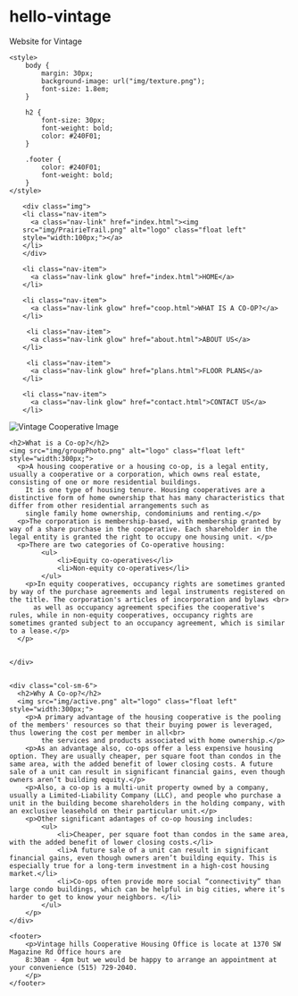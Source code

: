 # hello-vintage
Website for Vintage

<!DOCTYPE html>
<html lang="en">

<head>
  <title>Vintage Cooperative of Prairie Trail</title>
  <meta charset="utf-8">
  <meta name="viewport" content="width=device-width, initial-scale=1">
  <link rel="stylesheet" href="https://maxcdn.bootstrapcdn.com/bootstrap/4.5.2/css/bootstrap.min.css">
  <script src="https://ajax.googleapis.com/ajax/libs/jquery/3.5.1/jquery.min.js"></script>
  <script src="https://cdnjs.cloudflare.com/ajax/libs/popper.js/1.16.0/umd/popper.min.js"></script>
  <script src="https://maxcdn.bootstrapcdn.com/bootstrap/4.5.2/js/bootstrap.min.js"></script>
  <!-- Latest compiled and minified CSS -->
<link rel="stylesheet" href="https://stackpath.bootstrapcdn.com/bootstrap/3.4.1/css/bootstrap.min.css" integrity="sha384-HSMxcRTRxnN+Bdg0JdbxYKrThecOKuH5zCYotlSAcp1+c8xmyTe9GYg1l9a69psu" crossorigin="anonymous">

<!-- Optional theme -->
<link rel="stylesheet" href="https://stackpath.bootstrapcdn.com/bootstrap/3.4.1/css/bootstrap-theme.min.css" integrity="sha384-6pzBo3FDv/PJ8r2KRkGHifhEocL+1X2rVCTTkUfGk7/0pbek5mMa1upzvWbrUbOZ" crossorigin="anonymous">

<!-- Latest compiled and minified JavaScript -->
<script src="https://stackpath.bootstrapcdn.com/bootstrap/3.4.1/js/bootstrap.min.js" integrity="sha384-aJ21OjlMXNL5UyIl/XNwTMqvzeRMZH2w8c5cRVpzpU8Y5bApTppSuUkhZXN0VxHd" crossorigin="anonymous"></script>
<link type="text/css" rel="stylesheet" href="vintage.css">
<link type="text/css" rel="stylesheet" href="vintage.scss">
<link type="text/css" rel="stylesheet" href="Roboto-Black.ttf">
<link type="text/css" rel="stylesheet" href="img/texture.png">
<link type="text/css" rel="stylesheet" href="ReggaeOne-Regular.ttf">

    <style>
        body {
            margin: 30px;
            background-image: url("img/texture.png");
            font-size: 1.8em;
        }

        h2 {
            font-size: 30px;
            font-weight: bold;
            color: #240F01;
        }

        .footer {
            color: #240F01;
            font-weight: bold;
        }
    </style>


</head>

<body>

<nav class="navbar navbar-expand-sm bg-light">
  <ul class="navbar-nav">
	
	<div class="img">
	<li class="nav-item">
      <a class="nav-link" href="index.html"><img src="img/PrairieTrail.png" alt="logo" class="float left"  style="width:100px;"></a>
    </li>
	</div>
  
    <li class="nav-item">
      <a class="nav-link glow" href="index.html">HOME</a>
    </li>
	
    <li class="nav-item">
      <a class="nav-link glow" href="coop.html">WHAT IS A CO-OP?</a>
    </li>
	
	 <li class="nav-item">
      <a class="nav-link glow" href="about.html">ABOUT US</a>
    </li>
	
	 <li class="nav-item">
      <a class="nav-link glow" href="plans.html">FLOOR PLANS</a>
    </li>
	
	<li class="nav-item">
      <a class="nav-link glow" href="contact.html">CONTACT US</a>
    </li>
	
  </ul>
</nav>

<img src="img/homePage2.jpg" class = "center" alt = "Vintage Cooperative Image">
  
<div class="container">
    
  <div class="row">
    <div class="col-sm-6">

    <h2>What is a Co-op?</h2>
    <img src="img/groupPhoto.png" alt="logo" class="float left"  style="width:300px;">
      <p>A housing cooperative or a housing co-op, is a legal entity, usually a cooperative or a corporation, which owns real estate, consisting of one or more residential buildings.
        It is one type of housing tenure. Housing cooperatives are a distinctive form of home ownership that has many characteristics that differ from other residential arrangements such as 
        single family home ownership, condominiums and renting.</p>
      <p>The corporation is membership-based, with membership granted by way of a share purchase in the cooperative. Each shareholder in the legal entity is granted the right to occupy one housing unit. </p>
      <p>There are two categories of Co-operative housing:
            <ul>
                <li>Equity co-operatives</li>
                <li>Non-equity co-operatives</li>
            </ul>
        <p>In equity cooperatives, occupancy rights are sometimes granted by way of the purchase agreements and legal instruments registered on the title. The corporation's articles of incorporation and bylaws <br>
          as well as occupancy agreement specifies the cooperative's rules, while in non-equity cooperatives, occupancy rights are sometimes granted subject to an occupancy agreement, which is similar to a lease.</p>    
      </p>
      
      
    </div>
    
    
    <div class="col-sm-6">
      <h2>Why A Co-op?</h2>
      <img src="img/active.png" alt="logo" class="float left"  style="width:300px;">
        <p>A primary advantage of the housing cooperative is the pooling of the members' resources so that their buying power is leveraged, thus lowering the cost per member in all<br>
            the services and products associated with home ownership.</p>
        <p>As an advantage also, co-ops offer a less expensive housing option. They are usually cheaper, per square foot than condos in the same area, with the added benefit of lower closing costs. A future sale of a unit can result in significant financial gains, even though owners aren’t building equity.</p>
        <p>Also, a co-op is a multi-unit property owned by a company, usually a Limited-Liability Company (LLC), and people who purchase a unit in the building become shareholders in the holding company, with an exclusive leasehold on their particular unit.</p>
        <p>Other significant adantages of co-op housing includes:
            <ul>
                <li>Cheaper, per square foot than condos in the same area, with the added benefit of lower closing costs.</li>
                <li>A future sale of a unit can result in significant financial gains, even though owners aren’t building equity. This is especially true for a long-term investment in a high-cost housing market.</li>
                <li>Co-ops often provide more social “connectivity” than large condo buildings, which can be helpful in big cities, where it’s harder to get to know your neighbors. </li>
            </ul>
        </p>
    </div>
    
    
    
  </div>
</div>

    <footer>
        <p>Vintage hills Cooperative Housing Office is locate at 1370 SW Magazine Rd Office hours are
        8:30am - 4pm but we would be happy to arrange an appointment at your convenience (515) 729-2040.
        </p>
    </footer>


</body>

</html>
